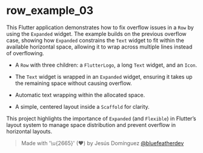 # row_example_03

This Flutter application demonstrates how to fix overflow issues in a `Row` by using the `Expanded` widget. The example builds on the previous overflow case, showing how `Expanded` constrains the `Text` widget to fit within the available horizontal space, allowing it to wrap across multiple lines instead of overflowing.

- A `Row` with three children: a `FlutterLogo`, a long `Text` widget, and an `Icon`.

- The `Text` widget is wrapped in an `Expanded` widget, ensuring it takes up the remaining space without causing overflow.

- Automatic text wrapping within the allocated space.

- A simple, centered layout inside a `Scaffold` for clarity.

This project highlights the importance of `Expanded` (and `Flexible`) in Flutter’s layout system to manage space distribution and prevent overflow in horizontal layouts.

> Made with '\u{2665}' (♥) by Jesús Domínguez [@bluefeatherdev](https://github.com/bluefeatherdev)

